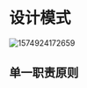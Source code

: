 # 设计模式

![1574924172659](D:\src\DesignPattern\images\%5CUsers%5CIamZY%5CAppData%5CRoaming%5CTypora%5Ctypora-user-images%5C1574924172659.png)

## 单一职责原则

